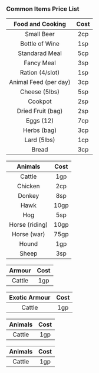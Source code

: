 
### Common Items Price List

| Food and Cooking | Cost |
| :---: | :---: |
| Small Beer | 2cp |
| Bottle of Wine | 1sp |
| Standarad Meal | 5cp |
| Fancy Meal | 3sp |
| Ration (4/slot) | 1sp |
| Animal Feed (per day) | 3cp |
| Cheese (5lbs) | 5sp |
| Cookpot | 2sp |
| Dried Fruit (bag) | 2sp |
| Eggs (12) | 7cp |
| Herbs (bag) | 3cp |
| Lard (5lbs) | 1cp |
| Bread | 3cp |

| Animals | Cost |
| :---: | :---: |
| Cattle | 1gp |
| Chicken | 2cp |
| Donkey | 8sp |
| Hawk | 10gp |
| Hog | 5sp |
| Horse (riding) | 10gp |
| Horse (war) | 75gp |
| Hound | 1gp |
| Sheep | 3sp |

| Armour | Cost |
| :----: | :--: |
| Cattle | 1gp  |

| Exotic Armour | Cost |
| :-----------: | :--: |
| Cattle        | 1gp  |

| Animals | Cost |
| :---: | :---: |
| Cattle | 1gp |

| Animals | Cost |
| :---: | :---: |
| Cattle | 1gp |
